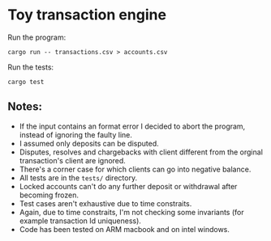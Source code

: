 # Toy transaction engine

Run the program:
```
cargo run -- transactions.csv > accounts.csv
```

Run the tests:
```
cargo test
```

## Notes:
- If the input contains an format error I decided to abort the program, instead of ignoring the faulty line.
- I assumed only deposits can be disputed.
- Disputes, resolves and chargebacks with client different from the orginal transaction's client are ignored.
- There's a corner case for which clients can go into negative balance.
- All tests are in the `tests/` directory.
- Locked accounts can't do any further deposit or withdrawal after becoming frozen.
- Test cases aren't exhaustive due to time constraits.
- Again, due to time constraits, I'm not checking some invariants (for example transaction Id uniqueness).
- Code has been tested on ARM macbook and on intel windows.